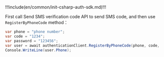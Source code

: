 !!!include(en/common/init-csharp-auth-sdk.md)!!!

First call Send SMS verification code API to send SMS code, and then use `RegisterByPhoneCode` method：


```csharp
var phone = "phone number";
var code = "1234";
var password = "123456";
var user = await authenticationClient.RegisterByPhoneCode(phone, code, password);
Console.WriteLine(user.Phone);
```

